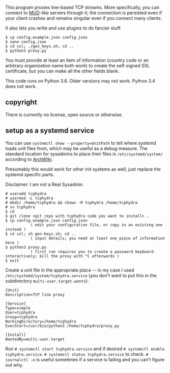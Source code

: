 This program proxies line-based TCP streams.  More specifically, you can connect to [MUD](https://en.wikipedia.org/wiki/MUD)-like servers through it; the connection is persisted even if your client crashes and remains singular even if you connect many clients.

It also lets you write and use plugins to do fancier stuff.

```
$ cp config.example.json config.json
$ nano config.json
$ cd ssl; ./gen_keys.sh; cd ..
$ python3 proxy.py
```

You must provide at least an item of information (country code or an arbitrary organization name both work) to create the self-signed SSL certificate, but you can make all the other fields blank.

This code runs on Python 3.6.  Older versions may not work.  Python 3.4 does not work.

## copyright

There is currently no license, open source or otherwise.

## setup as a systemd service

You can use `systemctl show --property=UnitPath` to tell where systemd loads unit files from, which may be useful as a debug measure. The standard location for sysadmins to place their files is `/etc/systemd/system/` according to [ArchWiki](https://wiki.archlinux.org/index.php/Systemd#Writing_unit_files).

Presumably this would work for other init systems as well, just replace the systemd specific parts.

Disclaimer: I am not a Real Sysadmin.

```
# useradd tcphydra
# usermod -L tcphydra
# mkdir /home/tcphydra && chown -R tcphydra /home/tcphydra
# su tcphydra
$ cd
$ git clone <git repo with tcphydra code you want to install> .
$ cp config.example.json config.json
           ( edit your configuration file, or copy in an existing one instead )
$ cd ssl; sh gen-keys.sh; cd ..
           ( input details; you need at least one piece of information here )
$ python3 proxy.py
           ( first run requires you to create a password keyboard-interactively; kill the proxy with ^C afterwards )
$ exit
```

Create a unit file in the appropriate place -- in my case I used `/etc/systemd/system/tcphydra.service` (you don't want to put this in the subdirectory `multi-user.target.wants`):

```
[Unit]
Description=TCP line proxy

[Service]
Type=simple
User=tcphydra
Group=tcphydra
WorkingDirectory=/home/tcphydra
ExecStart=/usr/bin/python3 /home/tcphydra/proxy.py

[Install]
WantedBy=multi-user.target
```

Run `# systemctl start tcphydra.service` and if desired `# systemctl enable tcphydra.service`. `# systemctl status tcphydra.service` to check. `# journalctl -e` is useful sometimes if a service is failing and you can't figure out why.
